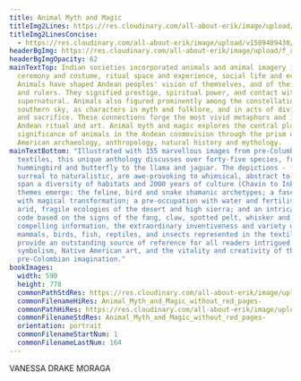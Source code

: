 ```yaml
---
title: Animal Myth and Magic
titleImg2Lines: https://res.cloudinary.com/all-about-erik/image/upload/v1586992211/Publications/3.%20Animal%20Myth%20and%20Magic/animalmythmagic_-_cropped_fdlmnj.png
titleImg2LinesConcise:
  - https://res.cloudinary.com/all-about-erik/image/upload/v1589409430/Publications/3.%20Animal%20Myth%20and%20Magic/animalmythmagic_-_cropped_concise_u77fo5.png
headerBgImg: https://res.cloudinary.com/all-about-erik/image/upload/f_auto/v1586898832/Publications/3.%20Animal%20Myth%20and%20Magic/banner-h061_zya2mk.jpg
headerBgImgOpacity: 62
mainTextTop: Indian societies incorporated animals and animal imagery into
  ceremony and costume, ritual space and experience, social life and economy.
  Animals have shaped Andean peoples' vision of themselves, and of their shamans
  and rulers. They signified prestige, spiritual power, and contact with the
  supernatural. Animals also figured prominently among the constellations of the
  southern sky, as characters in myth and folklore, and in acts of divination
  and sacrifice. These connections forge the most vivid metaphors and icons of
  Andean ritual and art. Animal myth and magic explores the central place and
  significance of animals in the Andean cosmovision through the prism of South
  American archaeology, anthropology, natural history and mythology.
mainTextBottom: "Illustrated with 155 marvellous images from pre-Columbian
  textiles, this unique anthology discusses over forty-five species, from the
  hummingbird and butterfly to the llama and jaguar. The depictions - from
  surreal to naturalistic, are awe-provoking to whimsical, abstract to totemic -
  span a diversity of habitats and 2000 years of culture (Chavin to Inka). Key
  themes emerge: the feline, bird and snake shamanic archetypes; a fascination
  with magical transformation; a pre-occupation with water and fertility in the
  arid, fragile ecologies of the desert and high sierra; and an intricate visual
  code based on the signs of the fang, claw, spotted pelt, whisker and wing. The
  compelling information, the extraordinary inventiveness and variety of
  mammals, birds, fish, reptiles, and insects represented in the textile art,
  provide an outstanding source of reference for all readers intrigued by animal
  symbolism, Native American art, and the vitality and creativity of the
  pre-Colombian imagination."
bookImages:
  width: 590
  height: 778
  commonPathStdRes: https://res.cloudinary.com/all-about-erik/image/upload/f_auto/v1588457871/Publications/3.%20Animal%20Myth%20and%20Magic/Book%20Images/FullScreen/
  commonFilenameHiRes: Animal_Myth_and_Magic_without_red_pages-
  commonPathHiRes: https://res.cloudinary.com/all-about-erik/image/upload/f_auto/v1588457978/Publications/3.%20Animal%20Myth%20and%20Magic/Book%20Images/Large%20File%20Size/
  commonFilenameStdRes: Animal_Myth_and_Magic_without_red_pages-
  orientation: portrait
  commonFilenameStartNum: 1
  commonFilenameLastNum: 164
---
```

VANESSA DRAKE MORAGA
